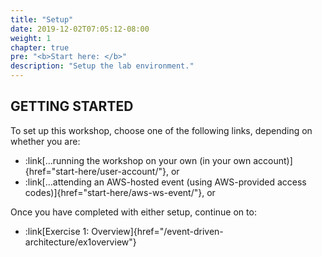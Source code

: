 ```yaml
---
title: "Setup"
date: 2019-12-02T07:05:12-08:00
weight: 1
chapter: true
pre: "<b>Start here: </b>"
description: "Setup the lab environment."
---
```


## GETTING STARTED

To set up this workshop, choose one of the following links, depending on whether you are:
- :link[…running the workshop on your own (in your own account)]{href="start-here/user-account/"}, or
- :link[...attending an AWS-hosted event (using AWS-provided access codes)]{href="start-here/aws-ws-event/"}, or

Once you have completed with either setup, continue on to:
- :link[Exercise 1: Overview]{href="/event-driven-architecture/ex1overview"}
